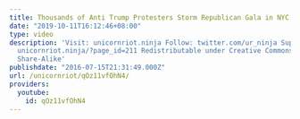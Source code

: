 ```yaml
---
title: Thousands of Anti Trump Protesters Storm Republican Gala in NYC HD 1
date: "2019-10-11T16:12:46+08:00"
type: video
description: 'Visit: unicornriot.ninja Follow: twitter.com/ur_ninja Support Our Work:
  unicornriot.ninja/?page_id=211 Redistributable under Creative Commons Non-Commercial
  Share-Alike'
publishdate: "2016-07-15T21:31:49.000Z"
url: /unicornriot/qOz11vfOhN4/
providers:
  youtube:
    id: qOz11vfOhN4
---
```

